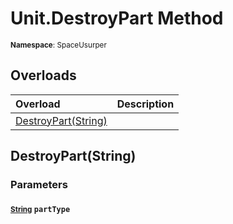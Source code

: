 # Unit.DestroyPart Method

<small>**Namespace**: SpaceUsurper</small>

## Overloads

<div markdown="1" class="member-table">

| Overload | Description |
| :------- | ----------- |
| [DestroyPart(String)](#String_) |  | 

</div>

## DestroyPart(String)
### Parameters
#### <small>[String](https://docs.microsoft.com/en-us/dotnet/api/system.string?view=netframework-4.5)</small> `partType`

